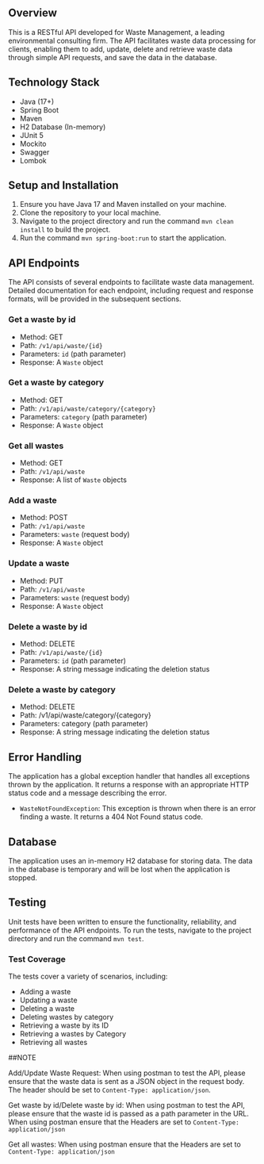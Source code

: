 ## Overview

This is a RESTful API developed for Waste Management, a leading environmental consulting firm. The API facilitates waste
data processing for clients, enabling them to add, update, delete and retrieve waste data through simple API requests,
and save the data in the database.

## Technology Stack

- Java (17+)
- Spring Boot
- Maven
- H2 Database (In-memory)
- JUnit 5
- Mockito
- Swagger
- Lombok

## Setup and Installation

1. Ensure you have Java 17 and Maven installed on your machine.
2. Clone the repository to your local machine.
3. Navigate to the project directory and run the command `mvn clean install` to build the project.
4. Run the command `mvn spring-boot:run` to start the application.

## API Endpoints

The API consists of several endpoints to facilitate waste data management. Detailed documentation for each endpoint,
including request and response formats, will be provided in the subsequent sections.

### Get a waste by id

- Method: GET
- Path: `/v1/api/waste/{id}`
- Parameters: `id` (path parameter)
- Response: A `Waste` object

### Get a waste by category

- Method: GET
- Path: `/v1/api/waste/category/{category}`
- Parameters: `category` (path parameter)
- Response: A `Waste` object

### Get all wastes

- Method: GET
- Path: `/v1/api/waste`
- Response: A list of `Waste` objects

### Add a waste

- Method: POST
- Path: `/v1/api/waste`
- Parameters: `waste` (request body)
- Response: A `Waste` object

### Update a waste

- Method: PUT
- Path: `/v1/api/waste`
- Parameters: `waste` (request body)
- Response: A `Waste` object

### Delete a waste by id

- Method: DELETE
- Path: `/v1/api/waste/{id}`
- Parameters: `id` (path parameter)
- Response: A string message indicating the deletion status

### Delete a waste by category

- Method: DELETE
- Path: /v1/api/waste/category/{category}
- Parameters: category (path parameter)
- Response: A string message indicating the deletion status

## Error Handling

The application has a global exception handler that handles all exceptions thrown by the application. It returns a
response with an appropriate HTTP status code and a message describing the error.

- `WasteNotFoundException`: This exception is thrown when there is an error finding a waste. It returns a 404 Not Found
  status code.

## Database

The application uses an in-memory H2 database for storing data. The data in the database is temporary and will be lost
when the application is stopped.

## Testing

Unit tests have been written to ensure the functionality, reliability, and performance of the API endpoints. To run the
tests, navigate to the project directory and run the command `mvn test`.

### Test Coverage

The tests cover a variety of scenarios, including:

- Adding a waste
- Updating a waste
- Deleting a waste
- Deleting wastes by category
- Retrieving a waste by its ID
- Retrieving a wastes by Category
- Retrieving all wastes

##NOTE

Add/Update Waste Request:
When using postman to test the API, please ensure that the waste data is sent as a JSON object in the request body. The
header should be set to `Content-Type: application/json`.

Get waste by id/Delete waste by id:
When using postman to test the API, please ensure that the waste id is passed as a path parameter in the URL. When using
postman ensure that the Headers are set to `Content-Type: application/json`

Get all wastes:
When using postman ensure that the Headers are set to `Content-Type: application/json`